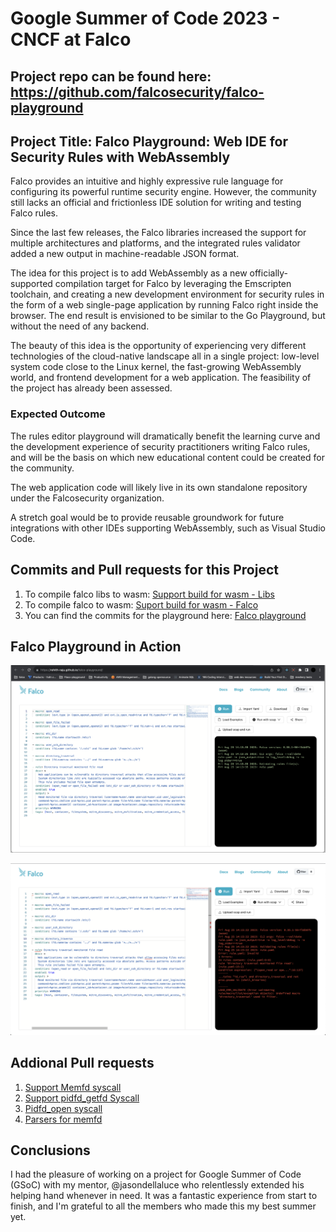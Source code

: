 # Google Summer of Code 2023 - CNCF at Falco

## Project repo can be found here: https://github.com/falcosecurity/falco-playground

## Project Title: Falco Playground: Web IDE for Security Rules with WebAssembly

Falco provides an intuitive and highly expressive rule language for configuring its powerful runtime security engine. However, the community still lacks an official and frictionless IDE solution for writing and testing Falco rules.

Since the last few releases, the Falco libraries increased the support for multiple architectures and platforms, and the integrated rules validator added a new output in machine-readable JSON format.

The idea for this project is to add WebAssembly as a new officially-supported compilation target for Falco by leveraging the Emscripten toolchain, and creating a new development environment for security rules in the form of a web single-page application by running Falco right inside the browser. The end result is envisioned to be similar to the Go Playground, but without the need of any backend.

The beauty of this idea is the opportunity of experiencing very different technologies of the cloud-native landscape all in a single project: low-level system code close to the Linux kernel, the fast-growing WebAssembly world, and frontend development for a web application. The feasibility of the project has already been assessed.

### Expected Outcome

The rules editor playground will dramatically benefit the learning curve and the development experience of security practitioners writing Falco rules, and will be the basis on which new educational content could be created for the community.

The web application code will likely live in its own standalone repository under the Falcosecurity organization.

A stretch goal would be to provide reusable groundwork for future integrations with other IDEs supporting WebAssembly, such as Visual Studio Code.

## Commits and Pull requests for this Project

1. To compile falco libs to wasm: [Support build for wasm - Libs](https://github.com/falcosecurity/libs/pull/1156)
2. To compile falco to wasm: [Suport build for wasm - Falco](https://github.com/falcosecurity/falco/pull/2663)
3. You can find the commits for the playground here: [Falco playground](https://github.com/falcosecurity/falco-playground/commits/main?author=Rohith-Raju)

## Falco Playground in Action

![falco playground](./images/nice.png)

![falco playground](./images/error.png)


## Addional Pull requests

1. [Support Memfd syscall](https://github.com/falcosecurity/libs/pull/1127)
2. [Support pidfd_getfd Syscall](https://github.com/falcosecurity/libs/pull/1145)
3. [Pidfd_open syscall](https://github.com/falcosecurity/libs/pull/1187)
4. [Parsers for memfd](https://github.com/falcosecurity/libs/pull/1162)

## Conclusions

I had the pleasure of working on a project for Google Summer of Code (GSoC) with my mentor, @jasondellaluce who relentlessly extended his helping hand whenever in need. It was a fantastic experience from start to finish, and I'm grateful to all the members who made this my best summer yet.
